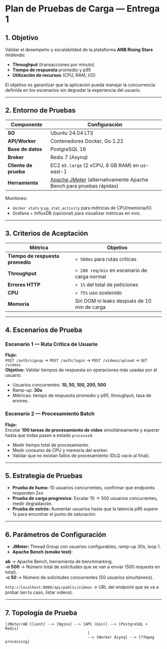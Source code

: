 # Plan de Pruebas de Carga — Entrega 1

## 1. Objetivo
Validar el desempeño y escalabilidad de la plataforma **ANB Rising Stars** midiendo:
- **Throughput** (transacciones por minuto)
- **Tiempo de respuesta** promedio y p95
- **Utilización de recursos** (CPU, RAM, I/O)

El objetivo es garantizar que la aplicación pueda manejar la concurrencia definida en los escenarios sin degradar la experiencia del usuario.

---

## 2. Entorno de Pruebas

| Componente        | Configuración |
|------------------|-------------|
| **SO**           | Ubuntu 24.04 LTS |
| **API/Worker**   | Contenedores Docker, Go 1.22 |
| **Base de datos**| PostgreSQL 16 |
| **Broker**       | Redis 7 (Asynq) |
| **Cliente de prueba** | EC2 `m5.large` (2 vCPU, 8 GB RAM) en us-east-1 |
| **Herramienta**  | [Apache JMeter](https://jmeter.apache.org/) (alternativamente Apache Bench para pruebas rápidas) |

Monitoreo:
- `docker stats` y `pg_stat_activity` para métricas de CPU/memoria/IO.
- Grafana + InfluxDB (opcional) para visualizar métricas en vivo.

---

## 3. Criterios de Aceptación

| Métrica | Objetivo |
|--------|-----------|
| **Tiempo de respuesta promedio** | `< 500ms` para rutas críticas |
| **Throughput** | `> 200 req/min` en escenario de carga normal |
| **Errores HTTP** | `< 1%` del total de peticiones |
| **CPU** | `< 75%` uso sostenido |
| **Memoria** | Sin OOM ni leaks después de 10 min de carga |

---

## 4. Escenarios de Prueba

### Escenario 1 — Ruta Crítica de Usuario
**Flujo:**  
`POST /auth/signup` → `POST /auth/login` → `POST /videos/upload` → `GET /videos`  
**Objetivo:** Validar tiempos de respuesta en operaciones más usadas por el usuario.  
- Usuarios concurrentes: **10, 50, 100, 200, 500**
- Ramp-up: **30s**
- Métricas: tiempo de respuesta promedio y p95, throughput, tasa de errores.

### Escenario 2 — Procesamiento Batch
**Flujo:**  
Encolar **100 tareas de procesamiento de video** simultáneamente y esperar hasta que todas pasen a estado `processed`.  
- Medir tiempo total de procesamiento.
- Medir consumo de CPU y memoria del worker.
- Validar que no existan fallos de procesamiento (DLQ vacío al final).

---

## 5. Estrategia de Pruebas
- **Prueba de humo:** 10 usuarios concurrentes, confirmar que endpoints responden 2xx.
- **Prueba de carga progresiva:** Escalar 10 → 500 usuarios concurrentes, medir degradación.
- **Prueba de estrés:** Aumentar usuarios hasta que la latencia p95 supere 1s para encontrar el punto de saturación.

---

## 6. Parámetros de Configuración
- **JMeter:** Thread Group con usuarios configurables, ramp-up 30s, loop 1.
- **Apache Bench (smoke test):**

**ab** → Apache Bench, herramienta de benchmarking.  
**-n 500** → Número total de solicitudes que se van a enviar (500 requests en total).  
**-c 50** → Número de solicitudes concurrentes (50 usuarios simultáneos).  

`http://localhost:8080/api/public/videos` → URL del endpoint que se va a probar (en tu caso, listar videos).  

---

## 7. Topología de Prueba

```text
[JMeter/AB Client] --> [Nginx] --> [API (Gin)] --> [PostgreSQL + Redis]
                                     |
                                     --> [Worker Asynq] --> [ffmpeg processing]
